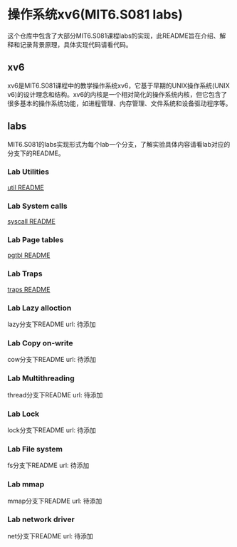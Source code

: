 # 操作系统xv6(MIT6.S081 labs)
这个仓库中包含了大部分MIT6.S081课程labs的实现，此README旨在介绍、解释和记录背景原理，具体实现代码请看代码。
## xv6
xv6是MIT6.S081课程中的教学操作系统xv6，它基于早期的UNIX操作系统(UNIX v6)的设计理念和结构。xv6的内核是一个相对简化的操作系统内核，但它包含了很多基本的操作系统功能，如进程管理、内存管理、文件系统和设备驱动程序等。
## labs
MIT6.S081的labs实现形式为每个lab一个分支，了解实验具体内容请看lab对应的分支下的README。
### Lab Utilities
[util README](https://github.com/Superboy369/xv6_labs/blob/util/README.md)
### Lab System calls
[syscall README](https://github.com/Superboy369/xv6_labs/blob/syscall/README.md)
### Lab Page tables
[pgtbl README](https://github.com/Superboy369/xv6_labs/blob/pgtbl/README.md)
### Lab Traps
[traps README](https://github.com/Superboy369/xv6_labs/blob/traps/README.md)
### Lab Lazy alloction
lazy分支下README url: 待添加
### Lab Copy on-write
cow分支下README url: 待添加
### Lab Multithreading
thread分支下README url: 待添加
### Lab Lock
lock分支下README url: 待添加
### Lab File system
fs分支下README url: 待添加
### Lab mmap
mmap分支下README url: 待添加
### Lab network driver
net分支下README url: 待添加
